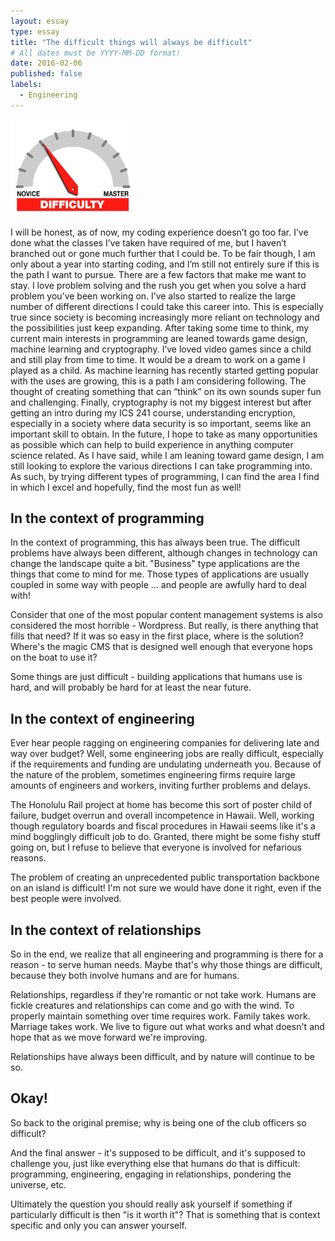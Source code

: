 ```yaml
---
layout: essay
type: essay
title: "The difficult things will always be difficult"
# All dates must be YYYY-MM-DD format!
date: 2016-02-06
published: false
labels:
  - Engineering
---
```


<img width="200px" class="rounded float-start pe-4" src="../img/difficulty/degree_difficulty.jpg">

I will be honest, as of now, my coding experience doesn’t go too far. I’ve done what the classes I’ve taken have required of me, but I haven’t branched out or gone much further that I could be. To be fair though, I am only about a year into starting coding, and I’m still not entirely sure if this is the path I want to pursue. 
There are a few factors that make me want to stay. I love problem solving and the rush you get when you solve a hard problem you’ve been working on. I’ve also started to realize the large number of different directions I could take this career into. This is especially true since society is becoming increasingly more reliant on technology and the possibilities just keep expanding.
After taking some time to think, my current main interests in programming are leaned towards game design, machine learning and cryptography. I’ve loved video games since a child and still play from time to time. It would be a dream to work on a game I played as a child. As machine learning has recently started getting popular with the uses are growing, this is a path I am considering following. The thought of creating something that can “think” on its own sounds super fun and challenging. Finally, cryptography is not my biggest interest but after getting an intro during my ICS 241 course, understanding encryption, especially in a society where data security is so important, seems like an important skill to obtain.
In the future, I hope to take as many opportunities as possible which can help to build experience in anything computer science related. As I have said, while I am leaning toward game design, I am still looking to explore the various directions I can take programming into. As such, by trying different types of programming, I can find the area I find in which I excel and hopefully, find the most fun as well!


## In the context of programming

In the context of programming, this has always been true. The difficult problems have always been different, although changes in technology can change the landscape quite a bit. "Business" type applications are the things that come to mind for me. Those types of applications are usually coupled in some way with people ... and people are awfully hard to deal with!

Consider that one of the most popular content management systems is also considered the most horrible - Wordpress. But really, is there anything that fills that need? If it was so easy in the first place, where is the solution? Where's the magic CMS that is designed well enough that everyone hops on the boat to use it?

Some things are just difficult - building applications that humans use is hard, and will probably be hard for at least the near future.

## In the context of engineering

Ever hear people ragging on engineering companies for delivering late and way over budget? Well, some engineering jobs are really difficult, especially if the requirements and funding are undulating underneath you. Because of the nature of the problem, sometimes engineering firms require large amounts of engineers and workers, inviting further problems and delays.

The Honolulu Rail project at home has become this sort of poster child of failure, budget overrun and overall incompetence in Hawaii. Well, working though regulatory boards and fiscal procedures in Hawaii seems like it's a mind bogglingly difficult job to do. Granted, there might be some fishy stuff going on, but I refuse to believe that everyone is involved for nefarious reasons.

The problem of creating an unprecedented public transportation backbone on an island is difficult! I'm not sure we would have done it right, even if the best people were involved.

## In the context of relationships

So in the end, we realize that all engineering and programming is there for a reason - to serve human needs. Maybe that's why those things are difficult, because they both involve humans and are for humans.

Relationships, regardless if they're romantic or not take work. Humans are fickle creatures and relationships can come and go with the wind. To properly maintain something over time requires work. Family takes work. Marriage takes work. We live to figure out what works and what doesn't and hope that as we move forward we're improving.

Relationships have always been difficult, and by nature will continue to be so.

## Okay!

So back to the original premise; why is being one of the club officers so difficult?

And the final answer - it's supposed to be difficult, and it's supposed to challenge you, just like everything else that humans do that is difficult: programming, engineering, engaging in relationships, pondering the universe, etc.

Ultimately the question you should really ask yourself if something if particularly difficult is then "is it worth it"? That is something that is context specific and only you can answer yourself.
